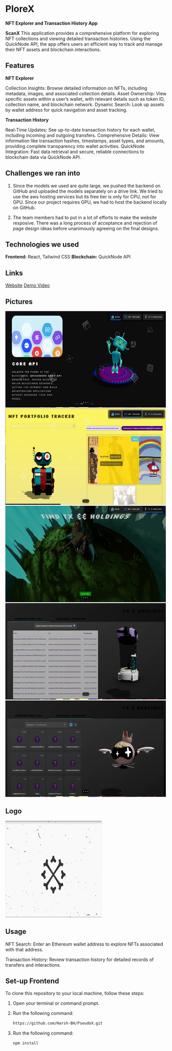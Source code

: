 # PloreX
**NFT Explorer and Transaction History App**

**ScanX** This application provides a comprehensive platform for exploring NFT collections and viewing detailed transaction histories. Using the QuickNode API, the app offers users an efficient way to track and manage their NFT assets and blockchain interactions.

## Features

**NFT Explorer**

Collection Insights: Browse detailed information on NFTs, including metadata, images, and associated collection details.
Asset Ownership: View specific assets within a user’s wallet, with relevant details such as token ID, collection name, and blockchain network.
Dynamic Search: Look up assets by wallet address for quick navigation and asset tracking.

**Transaction History**

Real-Time Updates: See up-to-date transaction history for each wallet, including incoming and outgoing transfers.
Comprehensive Details: View information like transaction hashes, timestamps, asset types, and amounts, providing complete transparency into wallet activities.
QuickNode Integration: Fast data retrieval and secure, reliable connections to blockchain data via QuickNode API.

## Challenges we ran into

1. Since the models we used are quite large, we pushed the backend on GitHub and uploaded the models separately on a drive link. We tried to use the aws hosting services but its free tier is only for CPU, not for GPU. Since our project requires GPU, we had to host the backend locally on GitHub. 

2. The team members had to put in a lot of efforts to make the website resposive. There was a long process of acceptance and rejection of page design ideas before unanimously agreeing on the final designs.

## Technologies we used
**Frontend:** React, Tailwind CSS
**Blockchain:** QuickNode API

## Links
[Website](https://pseudo-x.vercel.app)
[Demo Video](https://youtu.be/qbM4dyAV7Kg)

## Pictures

<img src="Shot-2024-11-03-030353.png" width="500" height="300">
<img src="Shot-2024-11-03-025528.png" width="500" height="300">
<img src="Shot-2024-11-03-025550.png" width="500" height="300">
<img src="Shot-2024-11-03-025639.png" width="500" height="300">
<img src="Shot-2024-11-03-025654.png" width="500" height="300">


## Logo
<img src="Shot-2024-11-03-031156.png" alt="PseudoX Logo" width="300" height="300">



## Usage

NFT Search: Enter an Ethereum wallet address to explore NFTs associated with that address.

Transaction History: Review transaction history for detailed records of transfers and interactions.

## Set-up Frontend 

To clone this repository to your local machine, follow these steps:

1. Open your terminal or command prompt.
   
2. Run the following command:

   ```bash
   https://github.com/Harsh-BH/PseudoX.git
3. Run the following command:

   ```bash
   npm install 




